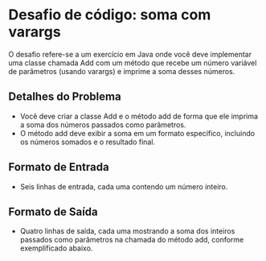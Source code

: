 # Desafio de código: soma com varargs

O desafio refere-se a um exercício em Java onde você deve implementar uma classe chamada Add com um método que recebe um número variável de parâmetros (usando varargs) e imprime a soma desses números.

## Detalhes do Problema
- Você deve criar a classe Add e o método add de forma que ele imprima a soma dos números passados como parâmetros.
- O método add deve exibir a soma em um formato específico, incluindo os números somados e o resultado final.

## Formato de Entrada
- Seis linhas de entrada, cada uma contendo um número inteiro.

## Formato de Saída
- Quatro linhas de saída, cada uma mostrando a soma dos inteiros passados como parâmetros na chamada do método add, conforme exemplificado abaixo.



